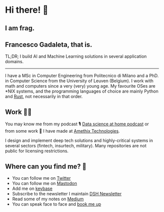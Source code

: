 # Hi there! 👋

## I am frag. 

## Francesco Gadaleta, that is.

TL;DR; I build AI and Machine Learning solutions in several application domains.

<hr />

I have a MSc in Computer Engineering from Politecnico di Milano and a PhD. in Computer Science from the University of Leuven (Belgium). 
I work with math and computers since a very (very) young age.
My favourite OSes are *NIX systems, and the programming languages of choice are mainly Python and [Rust](https://rust-lang.org), not necessarily in that order.

## Work 👨‍💻 

You may know me from my podcast 🎙️ [Data science at home podcast](https://datascienceathome.com) or from some work 🤖 I have made at [Amethix Technologies](https://amethix.com). 

I design and implement deep tech solutions and highly-critical systems in several sectors (fintech, insurtech, military). Many repositories are not public for licensing restrictions. 


## Where can you find me? 📱

* You can follow me on [Twitter](https://twitter.com/ThisIsFrag)
* You can follow me on [Mastodon](https://mastodon.social/@fgadaleta)
* Add me on [keybase](https://keybase.io/fragadaleta) 
* Subscribe to the newsletter I maintain [DSH Newsletter](https://datascienceathome.substack.com)
* Read some of my notes on [Medium](https://frag.medium.com/)
* You can speak face to face and [book me up](https://harmonizely.amethix.com)

